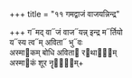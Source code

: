 +++
title = "११ गमद्वाजं वाजयन्निन्द्र"

+++
ग᳓मद् वा᳓जं वाज᳓यन्न् इन्द्र म᳓र्तियो  
य᳓स्य त्व᳓म् अविता᳓ भु᳓वः  
अस्मा᳓कम् बोधि अविता᳓ र᳓थाना᳐म्  
अस्मा᳓कं शूर नॄणा᳐᳓म्+